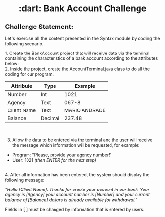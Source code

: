 <h1 align="center"> :dart: Bank Account Challenge </h1>

<h2> Challenge Statement: </h2>
<p align="justify">Let's exercise all the content presented in the Syntax module by coding the following scenario.</p>
1. Create the BankAccount project that will receive data via the terminal containing the characteristics of a bank account according to the attributes below:<br>
2. Inside the project, create the AccountTerminal.java class to do all the coding for our program.
<br>

| Attribute  | Type     | Exemple   
| --------- | ---------| ------- 
| Number    | Int  | 1021 
| Agency   | Text    | 067-8
| Client Name | Text    | MARIO ANDRADE
| Balance | Decimal |237.48
<br>

3. Allow the data to be entered via the terminal and the user will receive the message which information will be requested, for example:
* Program: "Please, provide your agency number!"
* User: 1021 *(then ENTER for the next step)* 

<br>
4. After all information has been entered, the system should display the following message:

*"Hello [Client Name]. Thanks for create your account in our bank. Your agency is [Agency] your account number is [Number] and your current balance of [Balance] dollars is already available for withdrawal."*

Fields in [ ] must be changed by information that is entered by users.